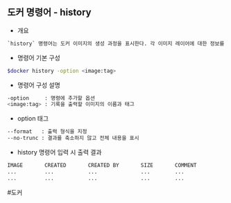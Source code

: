 ## 도커 명령어 - history

- 개요
```txt
`history` 명령어는 도커 이미지의 생성 과정을 표시한다. 각 이미지 레이어에 대한 정보를 보여줌으로써 어떻게 구축되었는지 시간순으로 표시한다.
```

- 명령어 기본 구성
```bash
$docker history -option <image:tag>
```

- 명령어 구성 설명
```bash
-option     : 명령에 추가할 옵션
<image:tag> : 기록을 출력할 이미지의 이름과 태그
```

- option 태그
```bash
--format   : 출력 형식을 지정
--no-trunc : 결과를 축소하지 않고 전체 내용을 표시
```

- history 명령어 입력 시 출력 결과
```bash
IMAGE       CREATED       CREATED BY       SIZE       COMMENT
...         ...           ...              ...        ...
...         ...           ...              ...        ...
```

#도커